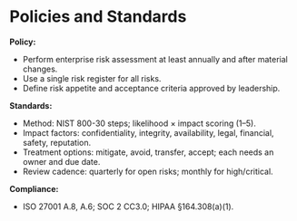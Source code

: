 # Policies and Standards
**Policy:**
- Perform enterprise risk assessment at least annually and after material changes.
- Use a single risk register for all risks.
- Define risk appetite and acceptance criteria approved by leadership.

**Standards:**
- Method: NIST 800-30 steps; likelihood × impact scoring (1–5).
- Impact factors: confidentiality, integrity, availability, legal, financial, safety, reputation.
- Treatment options: mitigate, avoid, transfer, accept; each needs an owner and due date.
- Review cadence: quarterly for open risks; monthly for high/critical.

**Compliance:**
- ISO 27001 A.8, A.6; SOC 2 CC3.0; HIPAA §164.308(a)(1).
